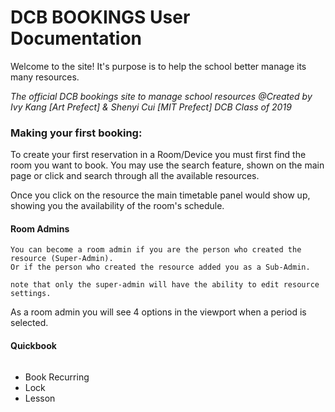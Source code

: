 # DCB BOOKINGS User Documentation
Welcome to the site! 
It's purpose is to help the school better manage its many resources. 

*The official DCB bookings site to manage school resources*
*@Created by Ivy Kang [Art Prefect] & Shenyi Cui [MIT Prefect] DCB Class of 2019*

### Making your first booking:
To create your first reservation in a Room/Device you must first find the room you want to book. You may use the search feature, shown on the main page or click and search through all the available resources. 

Once you click on the resource the main timetable panel would show up, showing you the availability of the room's schedule. 

#### Room Admins
```
You can become a room admin if you are the person who created the resource (Super-Admin).
Or if the person who created the resource added you as a Sub-Admin. 

note that only the super-admin will have the ability to edit resource settings.
```
As a room admin you will see 4 options in the viewport when a period is selected.
#### Quickbook
```

```
- Book Recurring
- Lock
- Lesson
